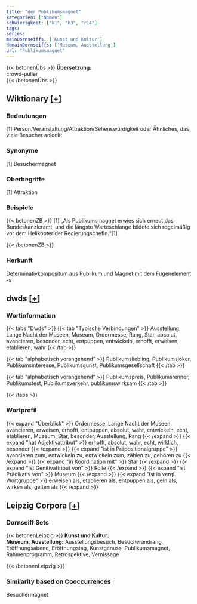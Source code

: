 ```yaml
---
title: "der Publikumsmagnet"
kategorien: ["Nomen"]
schwierigkeit: ["k1", "h3", "r14"]
tags:
series:
mainDornseiffs: ['Kunst und Kultur']
domainDornseiffs: ['Museum, Ausstellung']
url: "Publikumsmagnet"
---
```


{{< betonenÜbs >}}
**Übersetzung:**  
crowd-puller  
{{< /betonenÜbs >}}

## Wiktionary [[+](https://de.wiktionary.org/wiki/Publikumsmagnet)]

### Bedeutungen
[1] Person/Veranstaltung/Attraktion/Sehenswürdigkeit oder Ähnliches, das viele Besucher anlockt  

### Synonyme
[1] Besuchermagnet  

### Oberbegriffe
[1] Attraktion  

### Beispiele
{{< betonenZB >}}
[1] „Als Publikumsmagnet erwies sich erneut das Bundeskanzleramt, und die längste Warteschlange bildete sich regelmäßig vor dem Helikopter der Regierungschefin.“[1]  

{{< /betonenZB >}}
### Herkunft
Determinativkompositum aus Publikum und Magnet mit dem Fugenelement -s  



## dwds [[+](https://www.dwds.de/wb/Publikumsmagnet)]

### Wortinformation
{{< tabs "Dwds" >}}
{{< tab "Typische Verbindungen" >}}
Ausstellung, Lange Nacht der Museen, Museum, Ordermesse, Rang, Star, absolut, avancieren, besonder, echt, entpuppen, entwickeln, erhofft, erweisen, etablieren, wahr
{{< /tab >}}

{{< tab "alphabetisch vorangehend" >}}
Publikumsliebling, Publikumsjoker, Publikumsinteresse, Publikumsgunst, Publikumsgesellschaft
{{< /tab >}}

{{< tab "alphabetisch vorangehend" >}}
Publikumspreis, Publikumsrenner, Publikumstest, Publikumsverkehr, publikumswirksam
{{< /tab >}}

{{< /tabs >}}

### Wortprofil
{{< expand "Überblick" >}} Ordermesse, Lange Nacht der Museen, avancieren, erweisen, erhofft, entpuppen, absolut, wahr, entwickeln, echt, etablieren, Museum, Star, besonder, Ausstellung, Rang {{< /expand >}}
{{< expand "hat Adjektivattribut" >}} erhofft, absolut, wahr, echt, wirklich, besonder {{< /expand >}}
{{< expand "ist in Präpositionalgruppe" >}} avancieren zum, entwickeln zu, entwickeln zum, zählen zu, gehören zu {{< /expand >}}
{{< expand "in Koordination mit" >}} Star {{< /expand >}}
{{< expand "ist Genitivattribut von" >}} Rolle {{< /expand >}}
{{< expand "ist Prädikativ von" >}} Museum {{< /expand >}}
{{< expand "ist in vergl. Wortgruppe" >}} erweisen als, etablieren als, entpuppen als, geln als, wirken als, gelten als {{< /expand >}}

## Leipzig Corpora [[+](https://corpora.uni-leipzig.de/en/res?word=Publikumsmagnet&corpusId=deu_newscrawl-public_2018)]

### Dornseiff Sets
{{< betonenLeipzig >}}
**Kunst und Kultur:**  
**Museum, Ausstellung:** Ausstellungsbesuch, Besucherandrang, Eröffnungsabend, Eröffnungstag, Kunstgenuss, Publikumsmagnet, Rahmenprogramm, Retrospektive, Vernissage  

{{< /betonenLeipzig >}}

### Similarity based on Cooccurrences
Besuchermagnet

